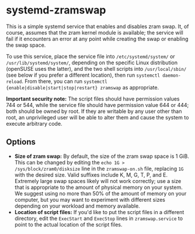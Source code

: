 # systemd-zramswap

This is a simple systemd service that enables and disables zram swap. It, of course, assumes that the zram kernel module is available; the service will fail if it encounters an error at any point while creating the swap or enabling the swap space.

To use this service, place the service file into `/etc/systemd/system/` or `/usr/lib/systemd/system/`, depending on the specific Linux distribution (openSUSE uses the latter), and the two shell scripts into `/usr/local/sbin/` (see below if you prefer a different location), then run `systemctl daemon-reload`. From there, you can run `systemctl {enable|disable|start|stop|restart} zramswap` as appropriate.

**Important security note:** The script files should have permission values 744 or 544, while the service file should have permission value 644 or 444; both should be owned by root. If they are writable by any user other than root, an unprivileged user will be able to alter them and cause the system to execute arbitrary code.

## Options

- **Size of zram swap:** By default, the size of the zram swap space is 1 GiB. This can be changed by editing the `echo 1G > /sys/block/zram0/disksize` line in the `zramswap-on.sh` file, replacing `1G` with the desired size. Valid suffixes include K, M, G, T, P, and E. Extremely large swap spaces likely will not work correctly; use a size that is appropriate to the amount of physical memory on your system. We suggest using no more than 50% of the amount of memory on your computer, but you may want to experiment with different sizes depending on your workload and memory available.
- **Location of script files:** If you'd like to put the script files in a different directory, edit the `ExecStart` and `ExecStop` lines in `zramswap.service` to point to the actual location of the script files.
